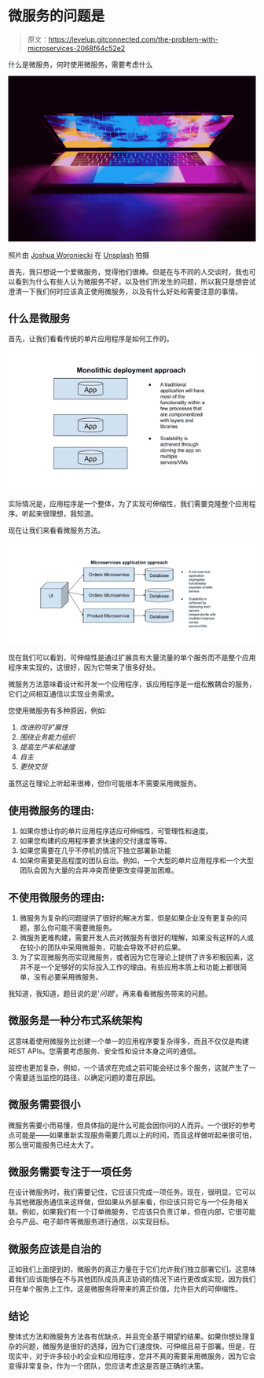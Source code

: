 # 微服务的问题是

> 原文：<https://levelup.gitconnected.com/the-problem-with-microservices-2068f64c52e2>

什么是微服务，何时使用微服务，需要考虑什么

![](img/14b7918857d5959bb34acefa74236c29.png)

照片由
[Joshua Woroniecki](https://unsplash.com/@joshua_j_woroniecki) 在 [Unsplash](https://unsplash.com/photos/lzh3hPtJz9c) 拍摄

首先，我只想说一个爱微服务，觉得他们很棒。但是在与不同的人交谈时，我也可以看到为什么有些人认为微服务不好，以及他们所发生的问题，所以我只是想尝试澄清一下我们何时应该真正使用微服务，以及有什么好处和需要注意的事情。

## 什么是微服务

首先，让我们看看传统的单片应用程序是如何工作的。

![](img/2ecf8de146f1bdb847763ac3592660b0.png)

实际情况是，应用程序是一个整体，为了实现可伸缩性，我们需要克隆整个应用程序。听起来很理想，我知道。

现在让我们来看看微服务方法。

![](img/257c7f14cd617d343cfd18ec00694c80.png)

现在我们可以看到，可伸缩性是通过扩展具有大量流量的单个服务而不是整个应用程序来实现的，这很好，因为它带来了很多好处。

微服务方法意味着设计和开发一个应用程序，该应用程序是一组松散耦合的服务，它们之间相互通信以实现业务需求。

您使用微服务有多种原因，例如:

1.  *改进的可扩展性*
2.  *围绕业务能力组织*
3.  *提高生产率和速度*
4.  *自主*
5.  *更快交货*

虽然这在理论上听起来很棒，但你可能根本不需要采用微服务。

## 使用微服务的理由:

1.  如果你想让你的单片应用程序适应可伸缩性，可管理性和速度。
2.  如果您构建的应用程序要求快速的交付速度等等。
3.  如果您需要在几乎不停机的情况下独立部署新功能
4.  如果你需要更高程度的团队自治。例如，一个大型的单片应用程序和一个大型团队会因为大量的合并冲突而使更改变得更加困难。

## 不使用微服务的理由:

1.  微服务为复杂的问题提供了很好的解决方案，但是如果企业没有更复杂的问题，那么你可能不需要微服务。
2.  微服务更难构建，需要开发人员对微服务有很好的理解，如果没有这样的人或在较小的团队中采用微服务，可能会导致不好的后果。
3.  为了实现微服务而实现微服务，或者因为它在理论上提供了许多积极因素，这并不是一个足够好的实际投入工作的理由。有些应用本质上和功能上都很简单，没有必要采用微服务。

我知道，我知道，题目说的是'*问题*'。再来看看微服务带来的问题。

## 微服务是一种分布式系统架构

这意味着使用微服务比创建一个单一的应用程序要复杂得多，而且不仅仅是构建 REST APIs。您需要考虑服务、安全性和设计本身之间的通信。

监控也更加复杂，例如，一个请求在完成之前可能会经过多个服务，这就产生了一个需要适当监控的路径，以确定问题的潜在原因。

## 微服务需要很小

微服务需要小而易懂，但具体指的是什么可能会因你问的人而异。一个很好的参考点可能是——如果重新实现服务需要几周以上的时间，而且这样做听起来很可怕，那么很可能服务已经太大了。

## 微服务需要专注于一项任务

在设计微服务时，我们需要记住，它应该只完成一项任务。现在，很明显，它可以与其他微服务通信来这样做，但如果从外部来看，你应该只将它与一个任务相关联。例如，如果我们有一个订单微服务，它应该只负责订单，但在内部，它很可能会与产品、电子邮件等微服务进行通信，以实现目标。

## 微服务应该是自治的

正如我们上面提到的，微服务的真正力量在于它们允许我们独立部署它们。这意味着我们应该能够在不与其他团队成员真正协调的情况下进行更改或实现，因为我们只在单个服务上工作。这是微服务将带来的真正价值，允许巨大的可伸缩性。

## 结论

整体式方法和微服务方法各有优缺点，并且完全基于期望的结果。如果你想处理复杂的问题，微服务是很好的选择，因为它们速度快、可伸缩且易于部署。但是，在现实中，对于许多较小的企业和应用程序，您并不真的需要采用微服务，因为它会变得非常复杂，作为一个团队，您应该考虑这是否是正确的决策。